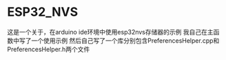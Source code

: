 # ESP32_NVS
这是一个关于，在arduino ide环境中使用esp32nvs存储器的示例
我自己在主函数中写了一个使用示例
然后自己写了一个库分别包含PreferencesHelper.cpp和PreferencesHelper.h两个文件
